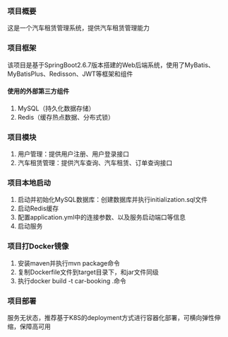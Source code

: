 ### 项目概要
这是一个汽车租赁管理系统，提供汽车租赁管理能力

### 项目框架
该项目是基于SpringBoot2.6.7版本搭建的Web后端系统，使用了MyBatis、MyBatisPlus、Redisson、JWT等框架和组件
#### 使用的外部第三方组件
1. MySQL（持久化数据存储）
2. Redis（缓存热点数据、分布式锁）

### 项目模块
1. 用户管理：提供用户注册、用户登录接口
2. 汽车租赁管理：提供汽车查询、汽车租赁、订单查询接口

### 项目本地启动
1. 启动并初始化MySQL数据库：创建数据库并执行initialization.sql文件
2. 启动Redis缓存
3. 配置application.yml中的连接参数、以及服务启动端口等信息
4. 启动服务

### 项目打Docker镜像
1. 安装maven并执行mvn package命令
2. 复制Dockerfile文件到target目录下，和jar文件同级
3. 执行docker build -t car-booking .命令

### 项目部署
服务无状态，推荐基于K8S的deployment方式进行容器化部署，可横向弹性伸缩，保障高可用

